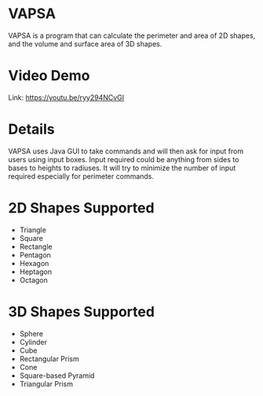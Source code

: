 # VAPSA
VAPSA is a program that can calculate the perimeter and area of 2D shapes, and the volume and surface area of 3D shapes.

# Video Demo
Link: https://youtu.be/ryy294NCvGI

# Details
VAPSA uses Java GUI to take commands and will then ask for input from users using input boxes. Input required could be anything from sides to bases to heights to radiuses. It will try to minimize the number of input required especially for perimeter commands.

# 2D Shapes Supported
- Triangle
- Square
- Rectangle
- Pentagon
- Hexagon
- Heptagon
- Octagon

# 3D Shapes Supported
- Sphere
- Cylinder
- Cube
- Rectangular Prism
- Cone
- Square-based Pyramid
- Triangular Prism
